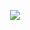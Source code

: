 <p align="center">
    <img src="https://github.com/unoCamel/GOATS/blob/master/resources/logoGoats.svg?raw=true"/>
</p>

